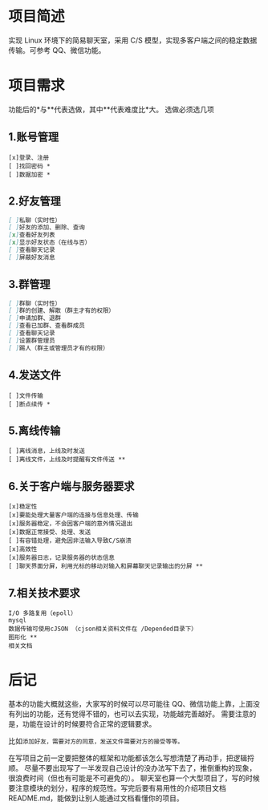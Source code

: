 # 项目简述

实现 Linux 环境下的简易聊天室，采用 C/S 模型，实现多客户端之间的稳定数据传输。可参考 QQ、微信功能。

# 项目需求

功能后的\*与\*\*代表选做，其中\*\*代表难度比\*大。 选做必须选几项

## 1.账号管理

    [x]登录、注册
    [ ]找回密码 *
    [ ]数据加密 *

## 2.好友管理

```markdown
[ ]私聊（实时性）
[ ]好友的添加、删除、查询
[x]查看好友列表
[x]显示好友状态（在线与否）
[ ]查看聊天记录
[ ]屏蔽好友消息
```

## 3.群管理

```markdown
[ ]群聊（实时性）
[ ]群的创建、解散（群主才有的权限）
[ ]申请加群、退群
[ ]查看已加群、查看群成员
[ ]查看聊天记录
[ ]设置群管理员
[ ]踢人（群主或管理员才有的权限）
```

## 4.发送文件

    [ ]文件传输
    [ ]断点续传 *

## 5.离线传输

    [ ]离线消息，上线及时发送
    [ ]离线文件，上线及时提醒有文件传送 **

## 6.关于客户端与服务器要求

    [x]稳定性
    [x]要能处理大量客户端的连接与信息处理、传输
    [x]服务器稳定，不会因客户端的意外情况退出
    [x]数据正常接受、处理、发送
    [ ]有容错处理，避免因非法输入导致C/S崩溃
    [x]高效性
    [x]服务器日志，记录服务器的状态信息
    [ ]聊天界面分屏，利用光标的移动对输入和屏幕聊天记录输出的分屏 **

## 7.相关技术要求

    I/O 多路复用（epoll）
    mysql
    数据传输可使用cJSON （cjson相关资料文件在 /Depended目录下）
    图形化 **
    相关文档
# 后记

基本的功能大概就这些，大家写的时候可以尽可能往 QQ、微信功能上靠，上面没有列出的功能，还有觉得不错的，也可以去实现，功能越完善越好。 需要注意的是，功能在设计的时候要符合正常的逻辑要求。

比如`添加好友，需要对方的同意，发送文件需要对方的接受等等。`

在写项目之前一定要把整体的框架和功能都该怎么写想清楚了再动手，把逻辑捋顺。 尽量不要出现写了一半发现自己设计的没办法写下去了，推倒重构的现象，很浪费时间（但也有可能是不可避免的）。 聊天室也算一个大型项目了，写的时候要注意模块的划分，程序的规范性。写完后要有易用性的介绍项目文档 README.md，能做到让别人能通过文档看懂你的项目。
